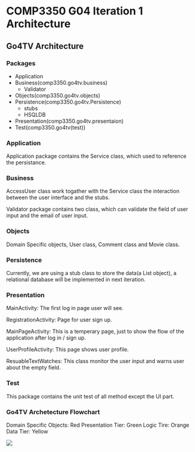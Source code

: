 # COMP3350 G04 Iteration 1 Architecture

## Go4TV Architecture

### Packages

* Application
* Business(comp3350.go4tv.business)
    * Validator
* Objects(comp3350.go4tv.objects)
* Persistence(comp3350.go4tv.Persistence)
    * stubs
    * HSQLDB
* Presentation(comp3350.go4tv.presentaion)
* Test(comp3350.go4tv(test))

### Application
Application package contains the Service class, which used to reference the persistance.

### Business
AccessUser class work togather with the Service class the interaction between the user interface and the stubs.

Validator package contains two class, which can validate the field of user input and the email of user input.

### Objects
Domain Specific objects, User class, Comment class and Movie class.

### Persistence
Currently, we are using a stub class to store the data(a List object), a relational database will be implemented in next iteration.

### Presentation
MainActivity: The first log in page user will see.

RegistrationActivity: Page for user sign up.

MainPageActivity: This is a temperary page, just to show the flow of the application after log in / sign up.

UserProfileActivity: This page shows user profile.

ResuableTextWatches: This class monitor the user input and warns user about the empty field.

### Test
This package contains the unit test of all method except the UI part.


### Go4TV Archetecture Flowchart

Domain Specific Objects: Red
Presentation Tier: Green
Logic Tire: Orange
Data Tier: Yellow

[![](https://mermaid.ink/img/pako:eNqdVUtv4jAQ_itWVuyJnthTDisFEt6BLrRb0bAHxx7AuyGObKcPlf73HbBbUrhAIlma-Wa-SeYRz5vHJAfP99aKFhtyFy5zgk-jQbjcUpETXQATK8GITP8CM9rag-Reg_pjlXYSyycBTuskHbndQm6cHtzc_Nz1qSaUZEIbIlc70nGun6ZdcIa0XfAzH21eMyABWYks8xXwpjZK_gP_W6vVcvLNs-Bm4_8oXqqU9vWUzjUULFqhQGPq1AiZWzBMxnI9yANmxJMwr64oUTKDNVZDHTxPjN0kxsrf0jWcGHqHqt8qiR91anu0TThBF_ieUtM0gzt4MQ_UsM1n22yGoc2wN4uiycVliSxprQDyi0ndOqReHdLjpSRSZS2uZIX7yczhmZTYlF2017DVROS7ruvjHupJYuSuh-IIz_DM8ohifLSE5DtWF3WyOL5liuDEDc5XdYhqHw-lVt_LaXq0DfAwZvW9zPkxzOg4taA0DiPkDFyYw6CF1NA21R8_9sBO2AlK6cF3bsrUIWl6QPrzX-Ow7TDGLLnixnkSFwh98bOd6NtOLKLxePpwcdcHtViU1qKlaS0aY7VonF9JazSCosgEq1xEw2QO6kmwj8Y1Gu1Sixy0u9JHScAYapWLPXZQ9XqfJBHuhew3zQSnRn64TpOugIxX4WoCI_v901kw6UUXpx3XYg1rsSa1WNMrWF7T24LC4nFct2_7KEtcvplUS89HEXfM0mta2GxgCxbmsKJlZpbeMn_HCLQ0cv6aM883qoSmVxZYbggFxf299fwVzTSiwAX2ILab_bDg3_8Do_KO1g?type=png)](https://mermaid.live/edit#pako:eNqdVUtv4jAQ_itWVuyJnthTDisFEt6BLrRb0bAHxx7AuyGObKcPlf73HbBbUrhAIlma-Wa-SeYRz5vHJAfP99aKFhtyFy5zgk-jQbjcUpETXQATK8GITP8CM9rag-Reg_pjlXYSyycBTuskHbndQm6cHtzc_Nz1qSaUZEIbIlc70nGun6ZdcIa0XfAzH21eMyABWYks8xXwpjZK_gP_W6vVcvLNs-Bm4_8oXqqU9vWUzjUULFqhQGPq1AiZWzBMxnI9yANmxJMwr64oUTKDNVZDHTxPjN0kxsrf0jWcGHqHqt8qiR91anu0TThBF_ieUtM0gzt4MQ_UsM1n22yGoc2wN4uiycVliSxprQDyi0ndOqReHdLjpSRSZS2uZIX7yczhmZTYlF2017DVROS7ruvjHupJYuSuh-IIz_DM8ohifLSE5DtWF3WyOL5liuDEDc5XdYhqHw-lVt_LaXq0DfAwZvW9zPkxzOg4taA0DiPkDFyYw6CF1NA21R8_9sBO2AlK6cF3bsrUIWl6QPrzX-Ow7TDGLLnixnkSFwh98bOd6NtOLKLxePpwcdcHtViU1qKlaS0aY7VonF9JazSCosgEq1xEw2QO6kmwj8Y1Gu1Sixy0u9JHScAYapWLPXZQ9XqfJBHuhew3zQSnRn64TpOugIxX4WoCI_v901kw6UUXpx3XYg1rsSa1WNMrWF7T24LC4nFct2_7KEtcvplUS89HEXfM0mta2GxgCxbmsKJlZpbeMn_HCLQ0cv6aM883qoSmVxZYbggFxf299fwVzTSiwAX2ILab_bDg3_8Do_KO1g)
